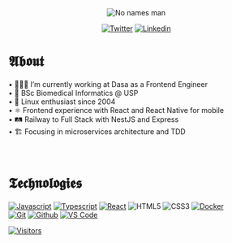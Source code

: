 <section align="center">

<img src="https://media.giphy.com/media/P5wPrhzZDdeJW/giphy.gif" alt="No names man"/>

[![Twitter](https://img.shields.io/badge/Twitter-black?style=for-the-badge&logo=twitter&logoColor=white)](https://www.twitter.com/girordo_)
[![Linkedin](https://img.shields.io/badge/Linkedin-black?style=for-the-badge&logo=linkedin&logoColor=white)](https://www.linkedin.com/in/targiroldo/)
  
</section>

# 𝕬𝖇𝖔𝖚𝖙

• 🧑🏻‍💻 I’m currently working at Dasa as a Frontend Engineer<br/>
• 🧬 BSc Biomedical Informatics @ USP<br/>
• 🐧 Linux enthusiast since 2004<br/>
• ⚛️ Frontend experience with React and React Native for mobile<br/>
• 🛤️ Railway to Full Stack with NestJS and Express<br/>
• 🏗️ Focusing in microservices architecture and TDD

<br/>

# 𝕿𝖊𝖈𝖍𝖓𝖔𝖑𝖔𝖌𝖎𝖊𝖘

<section>

[![Javascript](https://img.shields.io/badge/Javascript-black?style=for-the-badge&logo=javascript&logoColor=white)](https://javascript.info/)
[![Typescript](https://img.shields.io/badge/Typescript-black?style=for-the-badge&logo=Typescript&logoColor=white)](https://www.typescriptlang.org/)
[![React](https://img.shields.io/badge/React-black?style=for-the-badge&logo=react&logoColor=white)](https://reactjs.org/)
![HTML5](https://img.shields.io/badge/HTML5-black?style=for-the-badge&logo=html5&logoColor=white)
![CSS3](https://img.shields.io/badge/CSS3-black?style=for-the-badge&logo=css3&logoColor=white)
[![Docker](https://img.shields.io/badge/-Docker-black?style=for-the-badge&logo=git&logoColor=white)](https://docker.com/)  
[![Git](https://img.shields.io/badge/-Git-black?style=for-the-badge&logo=git&logoColor=white)](https://git-scm.com/)
[![Github](https://img.shields.io/badge/GitHub-black?style=for-the-badge&logo=github&logoColor=white)](http://github.com/)
[![VS Code](https://img.shields.io/badge/-VS%20Code-black?style=for-the-badge&logo=visual-studio-code)](https://code.visualstudio.com/)

</section>

<section>

[![Visitors](https://visitor-badge.glitch.me/badge?page_id=github/girordo)](https://github.com/girordo)

</section>
